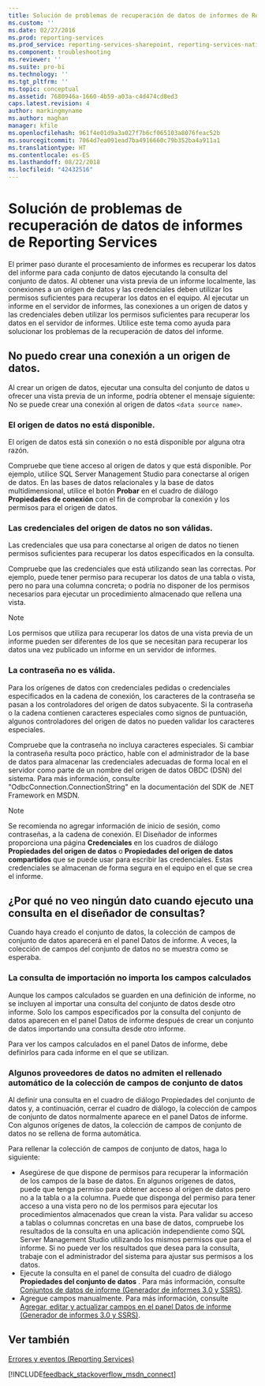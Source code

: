 ```yaml
---
title: Solución de problemas de recuperación de datos de informes de Reporting Services | Microsoft Docs
ms.custom: ''
ms.date: 02/27/2016
ms.prod: reporting-services
ms.prod_service: reporting-services-sharepoint, reporting-services-native
ms.component: troubleshooting
ms.reviewer: ''
ms.suite: pro-bi
ms.technology: ''
ms.tgt_pltfrm: ''
ms.topic: conceptual
ms.assetid: 7680946a-1660-4b59-a03a-c4d474cd8ed3
caps.latest.revision: 4
author: markingmyname
ms.author: maghan
manager: kfile
ms.openlocfilehash: 961f4e01d9a3a027f7b6cf065103a8076feac52b
ms.sourcegitcommit: 7064d7ea091ead7ba4916660c79b352ba4a911a1
ms.translationtype: HT
ms.contentlocale: es-ES
ms.lasthandoff: 08/22/2018
ms.locfileid: "42432516"
---
```

# <a name="troubleshoot-data-retrieval-issues-with-reporting-services-reports"></a>Solución de problemas de recuperación de datos de informes de Reporting Services
El primer paso durante el procesamiento de informes es recuperar los datos del informe para cada conjunto de datos ejecutando la consulta del conjunto de datos. Al obtener una vista previa de un informe localmente, las conexiones a un origen de datos y las credenciales deben utilizar los permisos suficientes para recuperar los datos en el equipo. Al ejecutar un informe en el servidor de informes, las conexiones a un origen de datos y las credenciales deben utilizar los permisos suficientes para recuperar los datos en el servidor de informes. Utilice este tema como ayuda para solucionar los problemas de la recuperación de datos del informe.   
  
## <a name="i-cannot-create-a-connection-to-a-data-source"></a>No puedo crear una conexión a un origen de datos.  
Al crear un origen de datos, ejecutar una consulta del conjunto de datos u ofrecer una vista previa de un informe, podría obtener el mensaje siguiente: No se puede crear una conexión al origen de datos `<data source name>`.   
    
### <a name="data-source-is-not-available"></a>El origen de datos no está disponible.  
El origen de datos está sin conexión o no está disponible por alguna otra razón.   
  
Compruebe que tiene acceso al origen de datos y que está disponible. Por ejemplo, utilice SQL Server Management Studio para conectarse al origen de datos. En las bases de datos relacionales y la base de datos multidimensional, utilice el botón **Probar** en el cuadro de diálogo **Propiedades de conexión** con el fin de comprobar la conexión y los permisos para el origen de datos.   
  
### <a name="data-source-credentials-are-not-valid"></a>Las credenciales del origen de datos no son válidas.  
Las credenciales que usa para conectarse al origen de datos no tienen permisos suficientes para recuperar los datos especificados en la consulta.  
  
Compruebe que las credenciales que está utilizando sean las correctas. Por ejemplo, puede tener permiso para recuperar los datos de una tabla o vista, pero no para una columna concreta; o podría no disponer de los permisos necesarios para ejecutar un procedimiento almacenado que rellena una vista.   
  
> [!NOTE]  
> Los permisos que utiliza para recuperar los datos de una vista previa de un informe pueden ser diferentes de los que se necesitan para recuperar los datos una vez publicado un informe en un servidor de informes.   
  
### <a name="not-a-valid-password"></a>La contraseña no es válida.  
Para los orígenes de datos con credenciales pedidas o credenciales especificados en la cadena de conexión, los caracteres de la contraseña se pasan a los controladores del origen de datos subyacente. Si la contraseña o la cadena contienen caracteres especiales como signos de puntuación, algunos controladores del origen de datos no pueden validar los caracteres especiales.   
  
Compruebe que la contraseña no incluya caracteres especiales. Si cambiar la contraseña resulta poco práctico, hable con el administrador de la base de datos para almacenar las credenciales adecuadas de forma local en el servidor como parte de un nombre del origen de datos OBDC (DSN) del sistema. Para más información, consulte "OdbcConnection.ConnectionString" en la documentación del SDK de .NET Framework en MSDN.   
  
> [!NOTE]  
>Se recomienda no agregar información de inicio de sesión, como contraseñas, a la cadena de conexión. El Diseñador de informes proporciona una página **Credenciales** en los cuadros de diálogo **Propiedades del origen de datos** o **Propiedades del origen de datos compartidos** que se puede usar para escribir las credenciales. Estas credenciales se almacenan de forma segura en el equipo en el que se crea el informe.  
  
## <a name="why-do-i-see-no-data-when-i-run-my-query-in-the-query-designer"></a>¿Por qué no veo ningún dato cuando ejecuto una consulta en el diseñador de consultas?  
Cuando haya creado el conjunto de datos, la colección de campos de conjunto de datos aparecerá en el panel Datos de informe. A veces, la colección de campos del conjunto de datos no se muestra como se esperaba.   
  
### <a name="import-query-does-not-import-calculated-fields"></a>La consulta de importación no importa los campos calculados  
  
Aunque los campos calculados se guarden en una definición de informe, no se incluyen al importar una consulta del conjunto de datos desde otro informe. Solo los campos especificados por la consulta del conjunto de datos aparecen en el panel Datos de informe después de crear un conjunto de datos importando una consulta desde otro informe.   
  
Para ver los campos calculados en el panel Datos de informe, debe definirlos para cada informe en el que se utilizan.   
  
### <a name="some-data-providers-do-not-support-automatic-population-of-the-dataset-field-collection"></a>Algunos proveedores de datos no admiten el rellenado automático de la colección de campos de conjunto de datos  
Al definir una consulta en el cuadro de diálogo Propiedades del conjunto de datos y, a continuación, cerrar el cuadro de diálogo, la colección de campos de conjunto de datos normalmente aparece en el panel Datos de informe. Con algunos orígenes de datos, la colección de campos de conjunto de datos no se rellena de forma automática.   
  
Para rellenar la colección de campos de conjunto de datos, haga lo siguiente:  
* Asegúrese de que dispone de permisos para recuperar la información de los campos de la base de datos. En algunos orígenes de datos, puede que tenga permiso para obtener acceso al origen de datos pero no a la tabla o a la columna. Puede que disponga del permiso para tener acceso a una vista pero no de los permisos para ejecutar los procedimientos almacenados que crean la vista. Para validar su acceso a tablas o columnas concretas en una base de datos, compruebe los resultados de la consulta en una aplicación independiente como SQL Server Management Studio utilizando los mismos permisos que para el informe. Si no puede ver los resultados que desea para la consulta, trabaje con el administrador del sistema para ajustar sus permisos a los datos.   
* Ejecute la consulta en el panel de consulta del cuadro de diálogo **Propiedades del conjunto de datos** . Para más información, consulte [Conjuntos de datos de informe (Generador de informes 3.0 y SSRS)](../../reporting-services/report-data/report-datasets-ssrs.md).  
* Agregue campos manualmente. Para más información, consulte [Agregar, editar y actualizar campos en el panel Datos de informe (Generador de informes 3.0 y SSRS)](../../reporting-services/report-data/add-edit-refresh-fields-in-the-report-data-pane-report-builder-and-ssrs.md).   
  
## <a name="see-also"></a>Ver también  
[Errores y eventos (Reporting Services)](../../reporting-services/troubleshooting/errors-and-events-reference-reporting-services.md)  
  
  

[!INCLUDE[feedback_stackoverflow_msdn_connect](../../includes/feedback-stackoverflow-msdn-connect-md.md)]



